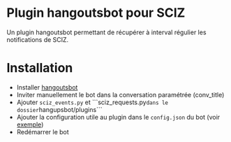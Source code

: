 # Plugin hangoutsbot pour SCIZ

Un plugin hangoutsbot permettant de récupérer à interval régulier les notifications de SCIZ.
 
# Installation

  * Installer [hangoutsbot](https://github.com/hangoutsbot/hangoutsbot/blob/master/INSTALL.md)
  * Inviter manuellement le bot dans la conversation paramétrée (conv_title)
  * Ajouter ```sciz_events.py``` et ̀ ``sciz_requests.py``` dans le dossier ```hangupsbot/plugins```
  * Ajouter la configuration utile au plugin dans le ```config.json``` du bot (voir [exemple](https://github.com/erk3/sciz/blob/master/plugins/hangoutsbot/config.json))
  * Redémarrer le bot
